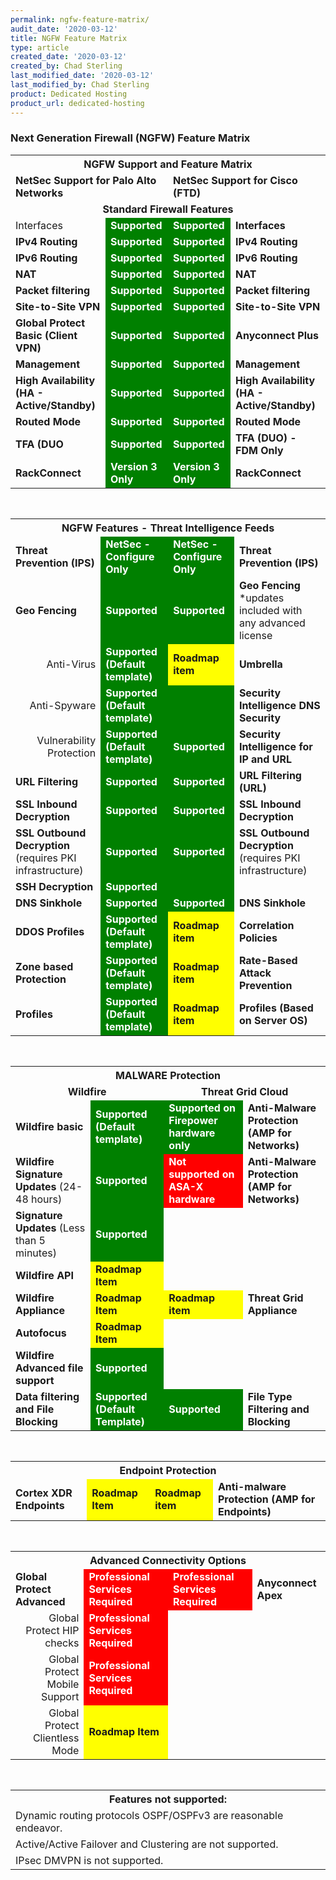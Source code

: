 ```yaml
---
permalink: ngfw-feature-matrix/
audit_date: '2020-03-12'
title: NGFW Feature Matrix
type: article
created_date: '2020-03-12'
created_by: Chad Sterling
last_modified_date: '2020-03-12'
last_modified_by: Chad Sterling
product: Dedicated Hosting
product_url: dedicated-hosting
---
```


### Next Generation Firewall (NGFW) Feature Matrix

<table>
  <tr>
    <th colspan="4"><div align="center"><b>NGFW Support and Feature Matrix</b></div></th>
  </tr>
  <tr>
    <td colspan="2"><b>NetSec Support for Palo Alto Networks</b></td>
    <td colspan="2"><b>NetSec Support for Cisco (FTD)</b></td>
  </tr>
  <tr>
    <td colspan="4"><div align="center"><b>Standard Firewall Features</b></div></td>
  </tr>
  <tr>
    <td>Interfaces</b></td>
    <td style="background-color: green; color:white;"><b>Supported</b></td>
    <td style="background-color: green;color:white;"><b>Supported</b></td>
    <td><b>Interfaces</b></td>
  </tr>
  <tr>
    <td><b>IPv4 Routing</b></td>
    <td style="background-color: green;color:white;"><b>Supported</b></td>
    <td style="background-color: green;color:white;"> <b>Supported</b></td>
    <td><b>IPv4 Routing</b></td>
  </tr>
  <tr>
    <td><b>IPv6 Routing</b></td>
    <td style="background-color: green;color:white;"><b>Supported</b></td>
    <td style="background-color: green;color:white;"><b>Supported</b></td>
    <td><b>IPv6 Routing</b></td>
  </tr>
  <tr>
    <td><b>NAT</b></td>
    <td style="background-color: green;color:white;"><b>Supported</b></td>
    <td style="background-color: green;color:white;"><b>Supported</b></td>
    <td><b>NAT</b></td>
  </tr>
  <tr>
    <td><b>Packet filtering</b></td>
    <td style="background-color: green;color:white;"><b>Supported</b></td>
    <td style="background-color: green;color:white;"><b>Supported</b></td>
    <td><b>Packet filtering</b></td>
  </tr>
  <tr>
    <td><b>Site-to-Site VPN</b></td>
    <td style="background-color: green;color:white;"><b>Supported</b></td>
    <td style="background-color: green;color:white;"><b>Supported</b></td>
    <td><b>Site-to-Site VPN</b></td>
  </tr>
  <tr>
    <td><b>Global Protect Basic (Client VPN)</b></td>
    <td style="background-color: green;color:white;"><b>Supported</b></td>
    <td style="background-color: green;color:white;"><b>Supported</b></td>
    <td><b>Anyconnect Plus</b></td>
  </tr>
  <tr>
    <td><b>Management</b></td>
    <td style="background-color: green;color:white;"><b>Supported</b></td>
    <td style="background-color: green;color:white;"><b>Supported</b></td>
    <td><b>Management</b></td>
  </tr>
  <tr>
    <td><b>High Availability (HA - Active/Standby)</b></td>
    <td style="background-color: green;color:white;"><b>Supported</b></td>
    <td style="background-color: green;color:white;"><b>Supported</b></td>
    <td><b>High Availability (HA - Active/Standby)</b></td>
  </tr>
  <tr>
    <td><b>Routed Mode</b></td>
    <td style="background-color: green;color:white;"><b>Supported</b></td>
    <td style="background-color: green;color:white;"><b>Supported</b></td>
    <td><b>Routed Mode</b></td>
  </tr>
  <tr>
    <td><b>TFA (DUO</td>
    <td style="background-color: green;color:white;"><b>Supported</b></td>
    <td style="background-color: green;color:white;"><b>Supported</b></td>
    <td><b>TFA (DUO) - FDM Only</b></td>
  </tr>
  <tr>
    <td><b>RackConnect</b></td>
    <td style="background-color: green;color:white;"><b>Version 3 Only</b></td>
    <td style="background-color: green;color:white;"><b>Version 3 Only</b></td>
    <td><b>RackConnect</b></td>
  </tr>
</table>
<pre>


</pre>
<table>
  <tr>
    <th colspan="4"><div align="center"><b>NGFW Features - Threat Intelligence Feeds</b></div></th>
  </tr>
  <tr>
    <td><b>Threat Prevention (IPS)</td>
    <td style="background-color: green;color:white;"><b>NetSec - Configure Only</b></td>
    <td style="background-color: green;color:white;"><b>NetSec - Configure Only</b></td>
    <td><b>Threat Prevention (IPS)</b></td>
  </tr>
  <tr>
    <td><b>Geo Fencing</b></td>
    <td style="background-color: green;color:white;"><b>Supported</b></td>
    <td style="background-color: green;color:white;"><b>Supported</b></td>
    <td><b>Geo Fencing</b> *updates included with any advanced license</td>
  </tr>
  <tr>
    <td><div align="right">Anti-Virus</div></td>
    <td style="background-color: green;color:white;"><b>Supported (Default template)</b></td>
    <td style="background-color: yellow;"><b>Roadmap item</b></td>
    <td><b>Umbrella</td>
  </tr>
  <tr>
    <td><div align="right">Anti-Spyware</div></td>
    <td style="background-color: green;color:white;"><b>Supported (Default template)</b></td>
    <td style="background-color: green;color:white;"></td>
    <td><b>Security Intelligence DNS Security</b></td>
  </tr>
  <tr>
    <td><div align ="right">Vulnerability Protection</div></td>
    <td style="background-color: green;color:white;"><b>Supported (Default template)</b></td>
    <td style="background-color: green;color:white;"><b>Supported</b></td>
    <td><b>Security Intelligence for IP and URL</b></td>
  </tr>
  <tr>
    <td><b>URL Filtering</td>
    <td style="background-color: green;color:white;"><b>Supported</b></td>
    <td style="background-color: green;color:white;"><b>Supported</b></td>
    <td><b>URL Filtering (URL)</b></td>
  </tr>
  <tr>
    <td><b>SSL Inbound Decryption</td>
    <td style="background-color: green;color:white;"><b>Supported</b></td>
    <td style="background-color: green;color:white;"><b>Supported</b></td>
    <td><b>SSL Inbound Decryption</b></td>
  </tr>
  <tr>
    <td><b>SSL Outbound Decryption</b> (requires PKI infrastructure)</td>
    <td style="background-color: green;color:white;"><b>Supported</b></td>
    <td style="background-color: green;color:white;"><b>Supported</b></td>
    <td><b>SSL Outbound Decryption</b> (requires PKI infrastructure)</td>
  </tr>
  <tr>
    <td><b>SSH Decryption</b></td>
    <td style="background-color: green;color:white;"><b>Supported</b></td>
    <td style="background-color: green;color:white;"></td>
    <td></td>
  </tr>
  <tr>
    <td><b>DNS Sinkhole</b></td>
    <td style="background-color: green;color:white;"><b>Supported</b></td>
    <td style="background-color: green;color:white;"><b>Supported</b></td>
    <td><b>DNS Sinkhole</b></td>
  </tr>
  <tr>
    <td><b>DDOS Profiles</td>
    <td style="background-color: green;color:white;"><b>Supported (Default template)</b></td>
    <td style="background-color: yellow;"><b>Roadmap item</b></td>
    <td><b>Correlation Policies</b></td>
  </tr>
  <tr>
  <td><b>Zone based Protection</b></td>
  <td style="background-color: green;color:white;"><b>Supported (Default template)</b></td>
  <td style="background-color: yellow;"><b>Roadmap item</b></td>
   <td><b>Rate-Based Attack Prevention</b></td>
  </tr>
  <tr>
    <td><b>Profiles</td>
    <td style="background-color: green;color:white;"><b>Supported (Default template)</b></td>
    <td style="background-color: yellow;"><b>Roadmap item</b></td>
    <td><b>Profiles (Based on Server OS)</b></td>
  </tr>
</table>
<pre>


</pre>
<table>
  <tr>
    <th colspan="4"><div align="center"><b>MALWARE Protection</b></div></th>
  </tr>
  <tr>
    <td colspan="2"><div align="center"><b>Wildfire</b></div></td>
    <td colspan="2"><div align="center"><b>Threat Grid Cloud</b></div></td>
  </tr>
  <tr>
    <td><b>Wildfire basic</b></td>
    <td style="background-color: green;color:white;"><b>Supported (Default template)</b></td>
    <td style="background-color: green;color:white;"><b>Supported on Firepower hardware only</b></td>
    <td><b>Anti-Malware Protection (AMP for Networks)</b></td>
  </tr>
  <tr>
    <td><b>Wildfire Signature Updates</b> (24-48 hours)</td>
    <td style="background-color: green;color:white;"><b>Supported</b></td>
    <td style="background-color: red; green;color:white;"><b>Not supported on ASA-X hardware</b></td>
    <td><b>Anti-Malware Protection (AMP for Networks)</b></td>
  </tr>
  <tr>
    <td><b>Signature Updates</b> (Less than 5 minutes)</td>
    <td style="background-color: green;color:white;"><b>Supported</b></td>
    <td></td>
    <td></td>
  </tr>
  <tr>
    <td><b>Wildfire API</b></td>
    <td style="background-color: yellow;"><b>Roadmap Item</b></td>
    <td></td>
    <td></td>
  </tr>
  <tr>
    <td><b>Wildfire Appliance</b></td>
    <td style="background-color: yellow;"><b>Roadmap Item</b></td>
    <td style="background-color: yellow;"><b>Roadmap item</b></td>
    <td><b>Threat Grid Appliance</b></td>
  </tr>
  <tr>
    <td><b>Autofocus</td>
    <td style="background-color: yellow;"><b>Roadmap Item</b></td>
    <td></td>
    <td></td>
  </tr>
  <tr>
    <td><b>Wildfire Advanced file support</b></td>
    <td style="background-color: green;color:white;"><b>Supported</b></td>
    <td></td>
    <td></td>
  </tr>
  <tr>
    <td><b>Data filtering and File Blocking</b></td>
    <td style="background-color: green;color:white;"><b>Supported (Default Template)</b></td>
    <td style="background-color: green;color:white;"><b>Supported</b></td>
    <td><b>File Type Filtering and Blocking</b></td>
  </tr>
</table>
<pre>


</pre>
<table>
  <tr>
    <th colspan="4"><div align ="center"><b>Endpoint Protection</b></div></th>
  </tr>
  <tr>
    <td><b>Cortex XDR Endpoints</b></td>
    <td style="background-color: yellow;"><b>Roadmap Item</b></td>
    <td style="background-color: yellow;"><b>Roadmap item</b></td>
    <td><b>Anti-malware Protection (AMP for Endpoints)</b></td>
  </tr>
</table>
<pre>


</pre>
<table>
  <tr>
    <th colspan="4"><div align ="center"><b>Advanced Connectivity Options</b></div></th>
  </tr>
  <tr>
    <td><b>Global Protect Advanced</td>
    <td style="background-color: red;green;color:white;"><b>Professional Services Required</b></td>
    <td style="background-color: red;green;color:white;"><b>Professional Services Required</b></td>
    <td><b>Anyconnect Apex</td>
  </tr>
  <tr>
    <td><div align="right">Global Protect HIP checks</div></td>
    <td style="background-color: red;green;color:white;"><b>Professional Services Required</b></td>
    <td></td>
    <td></td>
  </tr>
  <tr>
    <td><div align="right">Global Protect Mobile Support</div></td>
    <td style="background-color: red;green;color:white;"><b>Professional Services Required</b></td>
    <td></td>
    <td></td>
  </tr>
  <tr>
    <td><div align="right">Global Protect Clientless Mode</div></td>
    <td style="background-color: yellow;"><b>Roadmap Item</b></td>
    <td></td>
    <td></td>
  </tr>
</table>
<pre>


</pre>
<table>
  <tr>
    <th colspan="4"><div align="center"><b>Features not supported:</b></div></th>
  </tr>
  <tr>
    <td colspan="4">Dynamic routing protocols OSPF/OSPFv3 are reasonable endeavor.</td>
  </tr>
  <tr>
    <td colspan="4">Active/Active Failover and Clustering are not supported.</td>
  </tr>
  <tr>
    <td colspan="4">IPsec DMVPN is not supported.</td>
  </tr>
</table>
<pre>


</pre>